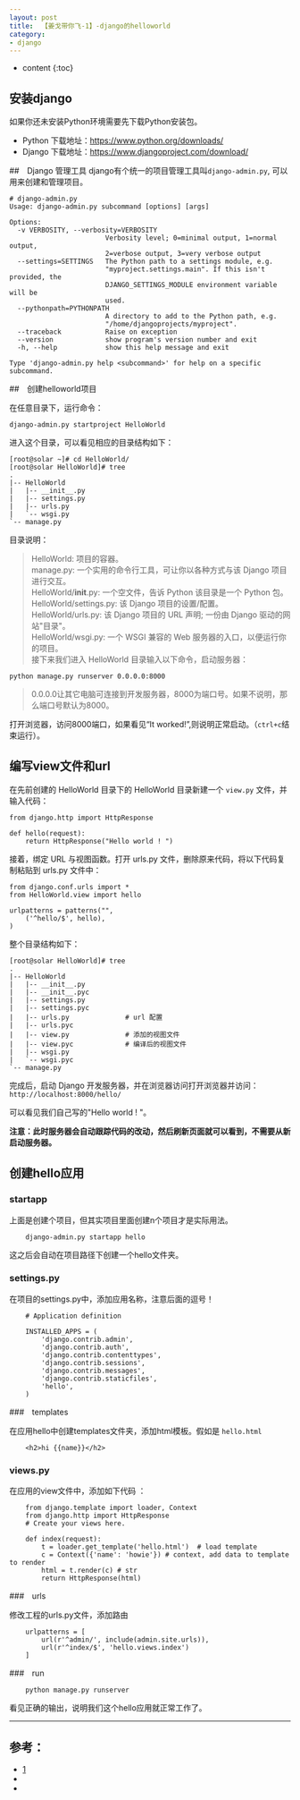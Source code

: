 ```yaml
---
layout: post
title:  【姜戈带你飞-1】-django的helloworld
category: 
- django  
---
```


* content
{:toc}

## 安装django  
如果你还未安装Python环境需要先下载Python安装包。

- Python 下载地址：https://www.python.org/downloads/
- Django 下载地址：https://www.djangoproject.com/download/

##　Django 管理工具
django有个统一的项目管理工具叫`django-admin.py`, 可以用来创建和管理项目。 

    # django-admin.py
    Usage: django-admin.py subcommand [options] [args]

    Options:
      -v VERBOSITY, --verbosity=VERBOSITY
                            Verbosity level; 0=minimal output, 1=normal output,
                            2=verbose output, 3=very verbose output
      --settings=SETTINGS   The Python path to a settings module, e.g.
                            "myproject.settings.main". If this isn't provided, the
                            DJANGO_SETTINGS_MODULE environment variable will be
                            used.
      --pythonpath=PYTHONPATH
                            A directory to add to the Python path, e.g.
                            "/home/djangoprojects/myproject".
      --traceback           Raise on exception
      --version             show program's version number and exit
      -h, --help            show this help message and exit

    Type 'django-admin.py help <subcommand>' for help on a specific subcommand.

##　创建helloworld项目

在任意目录下，运行命令：

    django-admin.py startproject HelloWorld

进入这个目录，可以看见相应的目录结构如下：  

    [root@solar ~]# cd HelloWorld/
    [root@solar HelloWorld]# tree
    .
    |-- HelloWorld
    |   |-- __init__.py
    |   |-- settings.py
    |   |-- urls.py
    |   `-- wsgi.py
    `-- manage.py

目录说明：

>HelloWorld: 项目的容器。  
manage.py: 一个实用的命令行工具，可让你以各种方式与该 Django 项目进行交互。  
HelloWorld/__init__.py: 一个空文件，告诉 Python 该目录是一个 Python 包。  
HelloWorld/settings.py: 该 Django 项目的设置/配置。  
HelloWorld/urls.py: 该 Django 项目的 URL 声明; 一份由 Django 驱动的网站"目录"。  
HelloWorld/wsgi.py: 一个 WSGI 兼容的 Web 服务器的入口，以便运行你的项目。  
接下来我们进入 HelloWorld 目录输入以下命令，启动服务器：  

    python manage.py runserver 0.0.0.0:8000

>0.0.0.0让其它电脑可连接到开发服务器，8000为端口号。如果不说明，那么端口号默认为8000。

打开浏览器，访问8000端口，如果看见“It worked!”,则说明正常启动。（`ctrl+c`结束运行）。

## 编写view文件和url

在先前创建的 HelloWorld 目录下的 HelloWorld 目录新建一个 `view.py` 文件，并输入代码：

    from django.http import HttpResponse

    def hello(request):
        return HttpResponse("Hello world ! ")

接着，绑定 URL 与视图函数。打开 urls.py 文件，删除原来代码，将以下代码复制粘贴到 urls.py 文件中：

    from django.conf.urls import *
    from HelloWorld.view import hello

    urlpatterns = patterns("",
        ('^hello/$', hello),
    )

整个目录结构如下：

    [root@solar HelloWorld]# tree
    .
    |-- HelloWorld
    |   |-- __init__.py
    |   |-- __init__.pyc
    |   |-- settings.py
    |   |-- settings.pyc
    |   |-- urls.py              # url 配置
    |   |-- urls.pyc
    |   |-- view.py              # 添加的视图文件
    |   |-- view.pyc             # 编译后的视图文件
    |   |-- wsgi.py
    |   `-- wsgi.pyc
    `-- manage.py

完成后，启动 Django 开发服务器，并在浏览器访问打开浏览器并访问：`http://localhost:8000/hello/`

可以看见我们自己写的"Hello world ! "。

**注意：此时服务器会自动跟踪代码的改动，然后刷新页面就可以看到，不需要从新启动服务器。**

## 创建hello应用

### startapp
上面是创建个项目，但其实项目里面创建n个项目才是实际用法。  

        django-admin.py startapp hello

这之后会自动在项目路径下创建一个hello文件夹。

### settings.py

在项目的settings.py中，添加应用名称，注意后面的逗号！

        # Application definition

        INSTALLED_APPS = (
            'django.contrib.admin',
            'django.contrib.auth',
            'django.contrib.contenttypes',
            'django.contrib.sessions',
            'django.contrib.messages',
            'django.contrib.staticfiles',
            'hello',
        )

###　templates

在应用hello中创建templates文件夹，添加html模板。假如是 `hello.html`

        <h2>hi {{name}}</h2>

### views.py

在应用的view文件中，添加如下代码  ：

        from django.template import loader, Context
        from django.http import HttpResponse
        # Create your views here.

        def index(request):
            t = loader.get_template('hello.html')  # load template
            c = Context({'name': 'howie'}) # context, add data to template to render
            html = t.render(c) # str
            return HttpResponse(html)


###　urls

修改工程的urls.py文件，添加路由

        urlpatterns = [
            url(r'^admin/', include(admin.site.urls)),
            url(r'^index/$', 'hello.views.index')
        ]


###　run

        python manage.py runserver

看见正确的输出，说明我们这个hello应用就正常工作了。



----

## 参考：

- [1](http://www.phperz.com/article/15/0814/148616.html)  
- []()  
- []()  